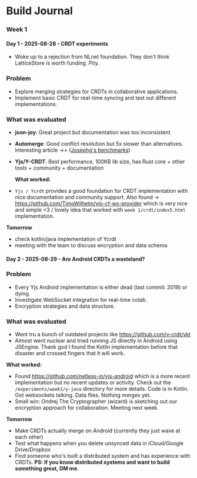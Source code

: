 # Build Journal

### Week 1

#### Day 1 - 2025-08-28 - CRDT experiments

- Woke up to a rejection from NLnet foundation. They don't think LatticeStore is worth funding. Pity.

### Problem

- Explore merging strategies for CRDTs in collaborative applications.
- Implement basic CRDT for real-time syncing and test out different implementations.

### What was evaluated

- **json-joy**: Great project but documentation was too inconsistent
- **Automerge**: Good conflict resolution but 5x slower than alternatives. Interesting article ->> ([Josephg's benchmarks](https://josephg.com/blog/crdts-go-brrr/))
- **Yjs/Y-CRDT**: Best performance, 100KB lib size, has Rust core + other tools + community + documentation

  **What worked:**

- `Yjs / Ycrdt` provides a good foundation for CRDT implementation with nice documentation and community support. Also found -> https://github.com/TimoWilhelm/yjs-cf-ws-provider which is very nice and simple <3 / lovely idea that worked with `week 1/crdt/index5.html` implementation.

**Tomorrow**

- check kotlin/java implementation of Ycrdt
- meeting with the team to discuss encryption and data schema

#### Day 2 - 2025-08-29 - Are Android CRDTs a wasteland?

### Problem

- Every Yjs Android implementation is either dead (last commit: 2019) or dying.
- Investigate WebSocket integration for real-time colab.
- Encryption strategies and data structure.

### What was evaluated

- Went tru a bunch of outdated projects like https://github.com/y-crdt/ykt
- Almost went nuclear and tried running JS directly in Android using JSEngine. Thank god I found the Kotlin implementation before that disaster and crossed fingers that it will work.

**What worked:**

- Found https://github.com/netless-io/yjs-android which is a more recent implementation but no recent updates or activity. Check out the `/experiments/week1/y-java` directory for more details. Code is in Kotlin. Got websockets talking. Data flies. Nothing merges yet.
- Small win: Ondrej The Cryptographer (wizard) is sketching out our encryption approach for collaboration. Meeting next week.

**Tomorrow**

- Make CRDTs actually merge on Android (currently they just wave at each other)
- Test what happens when you delete unsynced data in iCloud/Google Drive/Dropbox
- Find someone who's built a distributed system and has experience with CRDTs.
  **PS: If you know distributed systems and want to build something great, DM me.**

